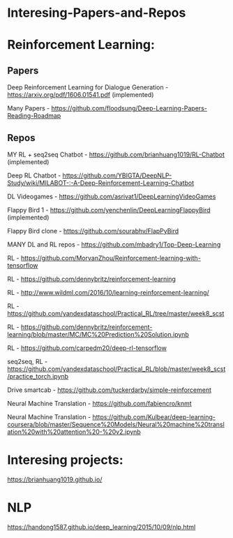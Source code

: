 # Interesing-Papers-and-Repos

# Reinforcement Learning:

## Papers

Deep Reinforcement Learning for Dialogue Generation - https://arxiv.org/pdf/1606.01541.pdf (implemented)

Many Papers - https://github.com/floodsung/Deep-Learning-Papers-Reading-Roadmap

## Repos

MY RL + seq2seq Chatbot - https://github.com/brianhuang1019/RL-Chatbot (implemented)

Deep RL Chatbot - https://github.com/YBIGTA/DeepNLP-Study/wiki/MILABOT-:-A-Deep-Reinforcement-Learning-Chatbot

DL Videogames - https://github.com/asrivat1/DeepLearningVideoGames

Flappy Bird 1 - https://github.com/yenchenlin/DeepLearningFlappyBird (implemented)

Flappy Bird clone - https://github.com/sourabhv/FlapPyBird

MANY DL and RL repos - https://github.com/mbadry1/Top-Deep-Learning

RL - https://github.com/MorvanZhou/Reinforcement-learning-with-tensorflow

RL - https://github.com/dennybritz/reinforcement-learning

RL - http://www.wildml.com/2016/10/learning-reinforcement-learning/

RL - https://github.com/yandexdataschool/Practical_RL/tree/master/week8_scst

RL - https://github.com/dennybritz/reinforcement-learning/blob/master/MC/MC%20Prediction%20Solution.ipynb

RL - https://github.com/carpedm20/deep-rl-tensorflow

seq2seq, RL - https://github.com/yandexdataschool/Practical_RL/blob/master/week8_scst/practice_torch.ipynb

Drive smartcab - https://github.com/tuckerdarby/simple-reinforcement

Neural Machine Translation - https://github.com/fabiencro/knmt

Neural Machine Translation - https://github.com/Kulbear/deep-learning-coursera/blob/master/Sequence%20Models/Neural%20machine%20translation%20with%20attention%20-%20v2.ipynb


# Interesing projects:

https://brianhuang1019.github.io/

# NLP

https://handong1587.github.io/deep_learning/2015/10/09/nlp.html

